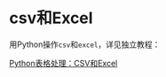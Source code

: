 # csv和Excel

用Python操作`csv`和`excel`，详见独立教程：

[Python表格处理：CSV和Excel](http://book.crifan.com/books/python_process_csv_excel/website)
